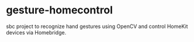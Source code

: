 # gesture-homecontrol
sbc project to recognize hand gestures using OpenCV and control HomeKit devices via Homebridge.
